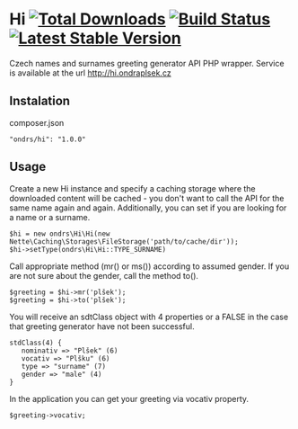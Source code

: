 Hi [![Total Downloads](https://poser.pugx.org/ondrs/hi/downloads)](https://packagist.org/packages/ondrs/hi) [![Build Status](https://travis-ci.org/ondrs/Hi.svg)](https://travis-ci.org/ondrs/Hi) [![Latest Stable Version](https://poser.pugx.org/ondrs/hi/v/stable)](https://packagist.org/packages/ondrs/hi)
==============

Czech names and surnames greeting generator API PHP wrapper.
Service is available at the url http://hi.ondraplsek.cz



Instalation
-----

composer.json

    "ondrs/hi": "1.0.0"

Usage
-----

Create a new Hi instance and specify a caching storage where the downloaded content will be cached - you don't want to call the API for the same name again and again.
Additionally, you can set if you are looking for a name or a surname.

    $hi = new ondrs\Hi\Hi(new Nette\Caching\Storages\FileStorage('path/to/cache/dir'));
    $hi->setType(ondrs\Hi\Hi::TYPE_SURNAME)

Call appropriate method (mr() or ms()) according to assumed gender.
If you are not sure about the gender, call the method to().

    $greeting = $hi->mr('plšek');
    $greeting = $hi->to('plšek');

You will receive an sdtClass object with 4 properties or a FALSE in the case that greeting generator have not been successful.

    stdClass(4) {
       nominativ => "Plšek" (6)
       vocativ => "Plšku" (6)
       type => "surname" (7)
       gender => "male" (4)
    }

In the application you can get your greeting via vocativ property.

    $greeting->vocativ;
